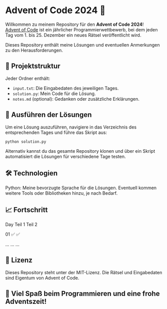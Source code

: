 # Advent of Code 2024 🎄

Willkommen zu meinem Repository für den **Advent of Code 2024**!  
[Advent of Code](https://adventofcode.com/2024) ist ein jährlicher Programmierwettbewerb, bei dem jeden Tag vom 1. bis 25. Dezember ein neues Rätsel veröffentlicht wird. 

Dieses Repository enthält meine Lösungen und eventuellen Anmerkungen zu den Herausforderungen.

## 📂 Projektstruktur

Jeder Ordner enthält:
- `input.txt`: Die Eingabedaten des jeweiligen Tages.
- `solution.py`: Mein Code für die Lösung.
- `notes.md` (optional): Gedanken oder zusätzliche Erklärungen.

## 🚀 Ausführen der Lösungen

Um eine Lösung auszuführen, navigiere in das Verzeichnis des entsprechenden Tages und führe das Skript aus:

```bash
python solution.py
```
Alternativ kannst du das gesamte Repository klonen und über ein Skript automatisiert die Lösungen für verschiedene Tage testen.

## 🛠️ Technologien

Python: Meine bevorzugte Sprache für die Lösungen.
Eventuell kommen weitere Tools oder Bibliotheken hinzu, je nach Bedarf.

## 📈 Fortschritt

Day	Teil 1	Teil 2

01	✅	✅

...	...	...

## 📜 Lizenz

Dieses Repository steht unter der MIT-Lizenz.
Die Rätsel und Eingabedaten sind Eigentum von Advent of Code.

## 🎅 Viel Spaß beim Programmieren und eine frohe Adventszeit!